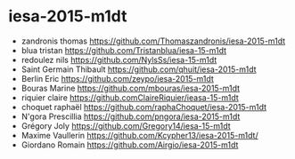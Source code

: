 # iesa-2015-m1dt

* zandronis thomas https://github.com/Thomaszandronis/iesa-2015-m1dt
* blua tristan https://github.com/Tristanblua/iesa-15-m1dt
* redoulez nils https://github.com/NylsSs/iesa-15-m1dt
* Saint Germain Thibault https://github.com/qhuit/iesa-2015-m1dt
* Berlin Eric https://github.com/zeypo/iesa-2015-m1dt
* Bouras Marine https://github.com/mbouras/iesa-2015-m1dt
* riquier claire https://github.comClaireRiquier/ieasa-15-m1dt
* choquet raphaël https://github.com/raphaChoquet/iesa-2015-m1dt
* N'gora Prescillia https://github.com/pngora/iesa-2015-m1dt
* Grégory Joly https://github.com/Gregory14/iesa-15-m1dt
* Maxime Vaullerin https://github.com/Kcypher13/iesa-2015-m1dt/
* Giordano Romain https://github.com/Airgio/iesa-2015-m1dt
